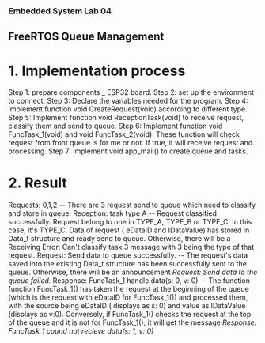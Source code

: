 ### Embedded System Lab 04
## FreeRTOS Queue Management
# 1. Implementation process
  Step 1: prepare components _ ESP32 board.
  Step 2: set up the environment to connect.
  Step 3: Declare the variables needed for the program.
  Step 4: Implement function void CreateRequest(void) according to different type.
  Step 5: Implement function void ReceptionTask(void) to receive request, classify them and send to queue. 
  Step 6: Implement function void FuncTask_1(void) and void FuncTask_2(void). These function will check request from front queue is for me or not. If true, it will receive   request and processing. 
  Step 7: Implement void app_mail() to create queue and tasks.

# 2. Result
  Requests: 0,1,2 -- There are 3 request send to queue which need to classify and store in  queue.
  Reception: task type A -- Request classified successfully. Request belong to one in TYPE_A, TYPE_B or TYPE_C. In this case, it's TYPE_C. Data of request ( eDataID and IDataValue) has stored in Data_t structure and ready send to queue. Otherwise, there will be a Receiving Error: Can't classify task 3 message with 3 being the type of that request.
  Request: Send data to queue successfully. -- The request's data saved into the existing Data_t structure has been successfully sent to the queue. Otherwise, there will be an announcement _Request: Send data to the queue failed._
  Response: FuncTask_1 handle data(s: 0, v: 0) -- The function function FuncTask_1() has taken the request at the beginning of the queue (which is the request with eDataID for FuncTask_1()) and processed them, with the source being eDataID ( displays as s: 0) and value as lDataValue (displays as v:0). Conversely, if FuncTask_1() checks the request at the top of the queue and it is not for FuncTask_1(), it will get the message _Response: FuncTask_1 cound not recieve data(s: 1, v: 0)_
